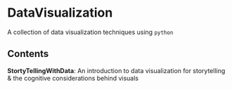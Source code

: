 # DataVisualization
A collection of data visualization techniques using `python`

## Contents
**StortyTellingWithData**: An introduction to data visualization for storytelling & the cognitive considerations behind visuals
